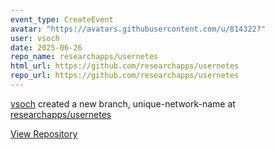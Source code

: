 ```yaml
---
event_type: CreateEvent
avatar: "https://avatars.githubusercontent.com/u/814322?"
user: vsoch
date: 2025-06-26
repo_name: researchapps/usernetes
html_url: https://github.com/researchapps/usernetes
repo_url: https://github.com/researchapps/usernetes
---
```


<a href='https://github.com/vsoch' target='_blank'>vsoch</a> created a new branch, unique-network-name at <a href='https://github.com/researchapps/usernetes' target='_blank'>researchapps/usernetes</a>

<a href='https://github.com/researchapps/usernetes' target='_blank'>View Repository</a>